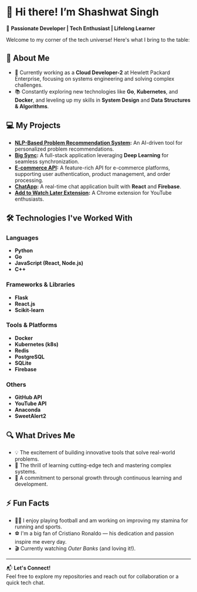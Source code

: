 # 👋 Hi there! I’m Shashwat Singh  

🚀 **Passionate Developer | Tech Enthusiast | Lifelong Learner**

Welcome to my corner of the tech universe! Here's what I bring to the table:

## 🌟 **About Me**
- 🔧 Currently working as a **Cloud Developer-2** at Hewlett Packard Enterprise, focusing on systems engineering and solving complex challenges.
- 📚 Constantly exploring new technologies like **Go**, **Kubernetes**, and **Docker**, and leveling up my skills in **System Design** and **Data Structures & Algorithms**.

## 💻 **My Projects**
- **[NLP-Based Problem Recommendation System](#):** An AI-driven tool for personalized problem recommendations.  
- **[Big Sync](#):** A full-stack application leveraging **Deep Learning** for seamless synchronization.  
- **[E-commerce API](#):** A feature-rich API for e-commerce platforms, supporting user authentication, product management, and order processing.  
- **[ChatApp](#):** A real-time chat application built with **React** and **Firebase**.  
- **[Add to Watch Later Extension](#):** A Chrome extension for YouTube enthusiasts.

## 🛠️ **Technologies I've Worked With**
### Languages
- **Python**  
- **Go**  
- **JavaScript (React, Node.js)**  
- **C++**

### Frameworks & Libraries
- **Flask**  
- **React.js**  
- **Scikit-learn**  

### Tools & Platforms
- **Docker**  
- **Kubernetes (k8s)**  
- **Redis**  
- **PostgreSQL**  
- **SQLite**  
- **Firebase**

### Others
- **GitHub API**  
- **YouTube API**  
- **Anaconda**  
- **SweetAlert2**

## 🔍 **What Drives Me**
- 💡 The excitement of building innovative tools that solve real-world problems.
- 🧠 The thrill of learning cutting-edge tech and mastering complex systems.  
- 🎯 A commitment to personal growth through continuous learning and development.

## ⚡ **Fun Facts**
- 🏃‍♂️ I enjoy playing football and am working on improving my stamina for running and sports.  
- ⚽ I'm a big fan of Cristiano Ronaldo — his dedication and passion inspire me every day.  
- 🎬 Currently watching *Outer Banks* (and loving it!).

---

📬 **Let's Connect!**  
Feel free to explore my repositories and reach out for collaboration or a quick tech chat.

